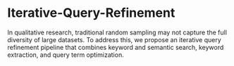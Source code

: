 # Iterative-Query-Refinement
In qualitative research, traditional random sampling may not capture the full diversity of large datasets. To address this, we propose an iterative query refinement pipeline that combines keyword and semantic search, keyword extraction, and query term optimization. 
